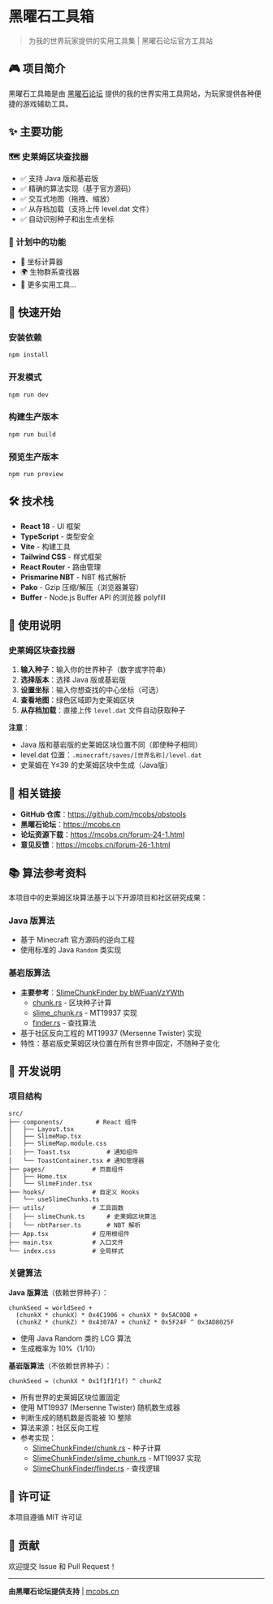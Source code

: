 # 黑曜石工具箱

> 为我的世界玩家提供的实用工具集 | 黑曜石论坛官方工具站

## 🎮 项目简介

黑曜石工具箱是由 [黑曜石论坛](https://mcobs.cn) 提供的我的世界实用工具网站，为玩家提供各种便捷的游戏辅助工具。

## ✨ 主要功能

### 🗺️ 史莱姆区块查找器
- ✅ 支持 Java 版和基岩版
- ✅ 精确的算法实现（基于官方源码）
- ✅ 交互式地图（拖拽、缩放）
- ✅ 从存档加载（支持上传 level.dat 文件）
- ✅ 自动识别种子和出生点坐标

### 🔧 计划中的功能
- 📍 坐标计算器
- 🌍 生物群系查找器
- 🧭 更多实用工具...

## 🚀 快速开始

### 安装依赖
```bash
npm install
```

### 开发模式
```bash
npm run dev
```

### 构建生产版本
```bash
npm run build
```

### 预览生产版本
```bash
npm run preview
```

## 🛠️ 技术栈

- **React 18** - UI 框架
- **TypeScript** - 类型安全
- **Vite** - 构建工具
- **Tailwind CSS** - 样式框架
- **React Router** - 路由管理
- **Prismarine NBT** - NBT 格式解析
- **Pako** - Gzip 压缩/解压（浏览器兼容）
- **Buffer** - Node.js Buffer API 的浏览器 polyfill

## 📖 使用说明

### 史莱姆区块查找器

1. **输入种子**：输入你的世界种子（数字或字符串）
2. **选择版本**：选择 Java 版或基岩版
3. **设置坐标**：输入你想查找的中心坐标（可选）
4. **查看地图**：绿色区域即为史莱姆区块
5. **从存档加载**：直接上传 `level.dat` 文件自动获取种子

**注意**：
- Java 版和基岩版的史莱姆区块位置不同（即使种子相同）
- level.dat 位置：`.minecraft/saves/[世界名称]/level.dat`
- 史莱姆在 Y≤39 的史莱姆区块中生成（Java版）

## 🔗 相关链接

- **GitHub 仓库**：https://github.com/mcobs/obstools
- **黑曜石论坛**：https://mcobs.cn
- **论坛资源下载**：https://mcobs.cn/forum-24-1.html
- **意见反馈**：https://mcobs.cn/forum-26-1.html

## 📚 算法参考资料

本项目中的史莱姆区块算法基于以下开源项目和社区研究成果：

### Java 版算法
- 基于 Minecraft 官方源码的逆向工程
- 使用标准的 Java `Random` 类实现

### 基岩版算法
- **主要参考**：[SlimeChunkFinder by bWFuanVzYWth](https://github.com/bWFuanVzYWth/SlimeChunkFinder)
  - [chunk.rs](https://github.com/bWFuanVzYWth/SlimeChunkFinder/blob/master/src/chunk.rs) - 区块种子计算
  - [slime_chunk.rs](https://github.com/bWFuanVzYWth/SlimeChunkFinder/blob/master/src/slime_chunk.rs) - MT19937 实现
  - [finder.rs](https://github.com/bWFuanVzYWth/SlimeChunkFinder/blob/master/src/finder.rs) - 查找算法
- 基于社区反向工程的 MT19937 (Mersenne Twister) 实现
- 特性：基岩版史莱姆区块位置在所有世界中固定，不随种子变化

## 📝 开发说明

### 项目结构
```
src/
├── components/         # React 组件
│   ├── Layout.tsx
│   ├── SlimeMap.tsx
│   ├── SlimeMap.module.css
│   ├── Toast.tsx          # 通知组件
│   └── ToastContainer.tsx # 通知管理器
├── pages/             # 页面组件
│   ├── Home.tsx
│   └── SlimeFinder.tsx
├── hooks/             # 自定义 Hooks
│   └── useSlimeChunks.ts
├── utils/             # 工具函数
│   ├── slimeChunk.ts      # 史莱姆区块算法
│   └── nbtParser.ts       # NBT 解析
├── App.tsx            # 应用根组件
├── main.tsx           # 入口文件
└── index.css          # 全局样式
```

### 关键算法

**Java 版算法**（依赖世界种子）：
```
chunkSeed = worldSeed + 
  (chunkX * chunkX) * 0x4C1906 + chunkX * 0x5AC0DB + 
  (chunkZ * chunkZ) * 0x4307A7 + chunkZ * 0x5F24F ^ 0x3AD8025F
```
- 使用 Java Random 类的 LCG 算法
- 生成概率为 10%（1/10）

**基岩版算法**（不依赖世界种子）：
```
chunkSeed = (chunkX * 0x1f1f1f1f) ^ chunkZ
```
- 所有世界的史莱姆区块位置固定
- 使用 MT19937 (Mersenne Twister) 随机数生成器
- 判断生成的随机数是否能被 10 整除
- 算法来源：社区反向工程
- 参考实现：
  - [SlimeChunkFinder/chunk.rs](https://raw.githubusercontent.com/bWFuanVzYWth/SlimeChunkFinder/refs/heads/master/src/chunk.rs) - 种子计算
  - [SlimeChunkFinder/slime_chunk.rs](https://raw.githubusercontent.com/bWFuanVzYWth/SlimeChunkFinder/refs/heads/master/src/slime_chunk.rs) - MT19937 实现
  - [SlimeChunkFinder/finder.rs](https://raw.githubusercontent.com/bWFuanVzYWth/SlimeChunkFinder/refs/heads/master/src/finder.rs) - 查找逻辑

## 📄 许可证

本项目遵循 MIT 许可证

## 🤝 贡献

欢迎提交 Issue 和 Pull Request！

---

**由黑曜石论坛提供支持** | [mcobs.cn](https://mcobs.cn)
